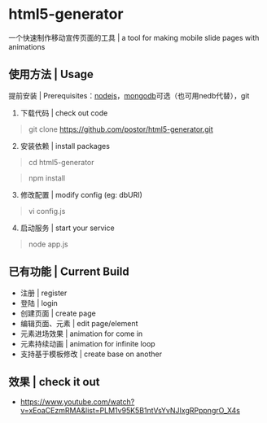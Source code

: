 # html5-generator
一个快速制作移动宣传页面的工具 | a tool for making mobile slide pages with animations

## 使用方法 | Usage ##

提前安装 | Prerequisites：[nodejs](http://nodejs.org)，[mongodb](http://www.mongodb.org/)可选（也可用nedb代替），git 

1. 下载代码 | check out code

> git clone https://github.com/postor/html5-generator.git

2. 安装依赖 | install packages

> cd html5-generator

> npm install

3. 修改配置 | modify config (eg: dbURI)

> vi config.js

4. 启动服务 | start your service

> node app.js

## 已有功能 | Current Build ##
- 注册 | register
- 登陆 | login
- 创建页面 | create page
- 编辑页面、元素 | edit page/element
- 元素进场效果 | animation for come in
- 元素持续动画 | animation for infinite loop
- 支持基于模板修改 | create base on another

## 效果 | check it out ##
- https://www.youtube.com/watch?v=xEoaCEzmRMA&list=PLM1v95K5B1ntVsYvNJIxgRPppngrO_X4s
